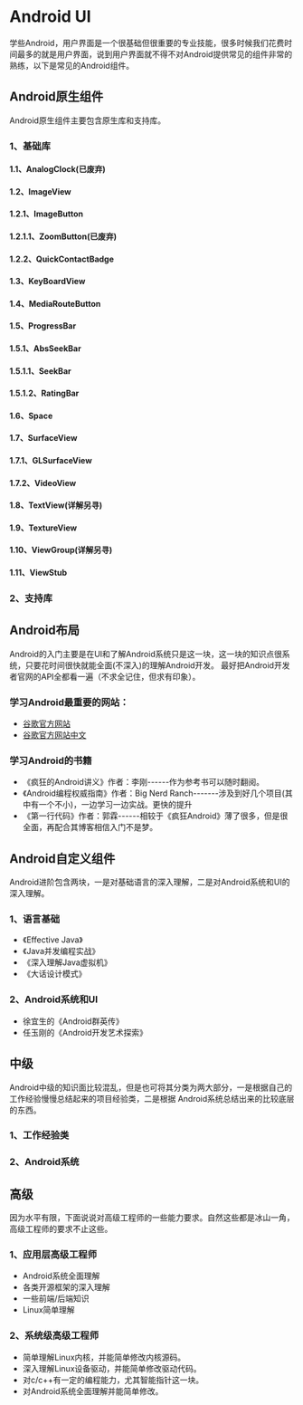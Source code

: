 # Android UI
学些Android，用户界面是一个很基础但很重要的专业技能，很多时候我们花费时间最多的就是用户界面，说到用户界面就不得不对Android提供常见的组件非常的熟练，以下是常见的Android组件。

## Android原生组件
Android原生组件主要包含原生库和支持库。
### 1、基础库
#### 1.1、AnalogClock(已废弃)
#### 1.2、ImageView
#### 1.2.1、ImageButton
#### 1.2.1.1、ZoomButton(已废弃)
#### 1.2.2、QuickContactBadge
#### 1.3、KeyBoardView
#### 1.4、MediaRouteButton
#### 1.5、ProgressBar
#### 1.5.1、AbsSeekBar
#### 1.5.1.1、SeekBar
#### 1.5.1.2、RatingBar
#### 1.6、Space
#### 1.7、SurfaceView
#### 1.7.1、GLSurfaceView
#### 1.7.2、VideoView
#### 1.8、TextView(详解另寻)
#### 1.9、TextureView
#### 1.10、ViewGroup(详解另寻)
#### 1.11、ViewStub
### 2、支持库



## Android布局
Android的入门主要是在UI和了解Android系统只是这一块，这一块的知识点很系统，只要花时间很快就能全面(不深入)的理解Android开发。
最好把Android开发者官网的API全都看一遍（不求全记住，但求有印象）。

### 学习Android最重要的网站：
* [谷歌官方网站](https://developer.android.com)
* [谷歌官方网站中文](https://developers.google.cn)
### 学习Android的书籍
* 《疯狂的Android讲义》作者：李刚------作为参考书可以随时翻阅。
* 《Android编程权威指南》作者：Big  Nerd Ranch-------涉及到好几个项目(其中有一个不小)，一边学习一边实战。更快的提升
* 《第一行代码》作者：郭霖------相较于《疯狂Android》薄了很多，但是很全面，再配合其博客相信入门不是梦。
## Android自定义组件
Android进阶包含两块，一是对基础语言的深入理解，二是对Android系统和UI的深入理解。
### 1、语言基础
* 《Effective Java》
* 《Java并发编程实战》
* 《深入理解Java虚拟机》
* 《大话设计模式》
### 2、Android系统和UI
* 徐宜生的《Android群英传》
* 任玉刚的《Android开发艺术探索》
## 中级
Android中级的知识面比较混乱，但是也可将其分类为两大部分，一是根据自己的工作经验慢慢总结起来的项目经验类，二是根据
Android系统总结出来的比较底层的东西。
### 1、工作经验类
### 2、Android系统
## 高级
因为水平有限，下面说说对高级工程师的一些能力要求。自然这些都是冰山一角，高级工程师的要求不止这些。
### 1、应用层高级工程师
* Android系统全面理解
* 各类开源框架的深入理解
* 一些前端/后端知识
* Linux简单理解
### 2、系统级高级工程师
* 简单理解Linux内核，并能简单修改内核源码。
* 深入理解Linux设备驱动，并能简单修改驱动代码。
* 对c/c++有一定的编程能力，尤其智能指针这一块。
* 对Android系统全面理解并能简单修改。
